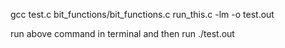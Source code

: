 gcc test.c bit_functions/bit_functions.c run_this.c -lm -o test.out

run above command in terminal and then run ./test.out